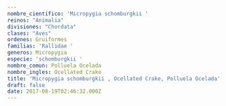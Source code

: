 ```yaml
---
nombre_cientifico: 'Micropygia schomburgkii '
reinos: "Animalia"
divisiones: "Chordata"
clases: "Aves"
ordenes: Gruiformes
familias: 'Rallidae '
generos: Micropygia
especie: 'schomburgkii '
nombre_comun: Polluela Ocelada
nombre_ingles: Ocellated Crake
title: 'Micropygia schomburgkii , Ocellated Crake, Polluela Ocelada'
draft: false
date: 2017-08-19T02:46:32.000Z
---
```


